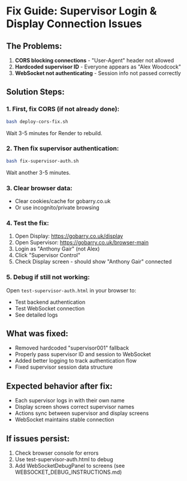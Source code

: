 # Fix Guide: Supervisor Login & Display Connection Issues

## The Problems:
1. **CORS blocking connections** - "User-Agent" header not allowed
2. **Hardcoded supervisor ID** - Everyone appears as "Alex Woodcock"
3. **WebSocket not authenticating** - Session info not passed correctly

## Solution Steps:

### 1. First, fix CORS (if not already done):
```bash
bash deploy-cors-fix.sh
```
Wait 3-5 minutes for Render to rebuild.

### 2. Then fix supervisor authentication:
```bash
bash fix-supervisor-auth.sh
```
Wait another 3-5 minutes.

### 3. Clear browser data:
- Clear cookies/cache for gobarry.co.uk
- Or use incognito/private browsing

### 4. Test the fix:
1. Open Display: https://gobarry.co.uk/display
2. Open Supervisor: https://gobarry.co.uk/browser-main
3. Login as "Anthony Gair" (not Alex)
4. Click "Supervisor Control"
5. Check Display screen - should show "Anthony Gair" connected

### 5. Debug if still not working:
Open `test-supervisor-auth.html` in your browser to:
- Test backend authentication
- Test WebSocket connection
- See detailed logs

## What was fixed:
- Removed hardcoded "supervisor001" fallback
- Properly pass supervisor ID and session to WebSocket
- Added better logging to track authentication flow
- Fixed supervisor session data structure

## Expected behavior after fix:
- Each supervisor logs in with their own name
- Display screen shows correct supervisor names
- Actions sync between supervisor and display screens
- WebSocket maintains stable connection

## If issues persist:
1. Check browser console for errors
2. Use test-supervisor-auth.html to debug
3. Add WebSocketDebugPanel to screens (see WEBSOCKET_DEBUG_INSTRUCTIONS.md)
